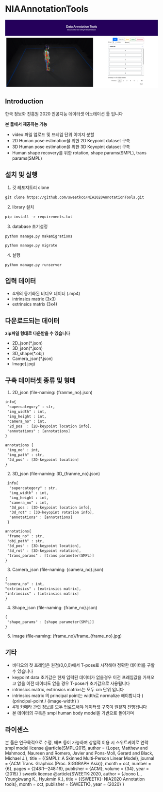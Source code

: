# NIAAnnotationTools
![title](asset/title.png)
## Introduction
한국 정보화 진흥원 2020 인공지능 데이터셋 어노테이션 툴 입니다

**본 툴에서 제공하는 기능**
 - video 파일 업로드 및 프레임 단위 이미지 분할
 - 2D Human pose estimation을 위한 2D Keypoint dataset 구축
 - 3D Human pose estimation을 위한 3D Keyopint dataset 구축
 - Human shape recovery를 위한 rotation, shape params(SMPL), trans params(SMPL)
 
 ## 설치 및 실행
1. 깃 레포지토리 clone
```
git clone https://github.com/sweetkco/NIA2020AnnotationTools.git
```
2. library 설치
```
pip install -r requirements.txt
```
3. database 초기설정
```
python manage.py makemigrations
```
```
python manage.py migrate
```
4. 실행
```
python manage.py runserver
```
 
 ## 입력 데이터
  - 4개의 동기화된 비디오 데이터 (.mp4)
  - intrinsics matrix (3x3)
  - extrinsics matrix (3x4)
  
 ## 다운로드되는 데이터
 **zip파일 형태로 다운받을 수 있습니다**  
  - 2D_json(*.json)
  - 3D_json(*.json)
  - 3D_shape(*.obj)
  - Camera_json(*.json)
  - Image(.jpg)
 
 ## 구축 데이터셋 종류 및 형태
 
 1. 2D_json (file-naming: {franme_no}.json)
 ```
 info{
  "supercategory" : str,
  "img_width" : int,
  "img_height : int,
  "camera_no" : int,
  "2d_pos  : [2D-keypoint location info],
  "annotations" : [annotations]
 }
 ```
```
annotations {
 "img_no" : int,
 "img_path" : str,
 "2d_pos" : [2D-keypoint location]
}
```

2. 3D_json (file-naming: 3D_{franme_no}.json)
```
 info{
  "supercategory" : str,
  "img_width" : int,
  "img_height : int,
  "camera_no" : int,
  "3d_pos : [3D-keypoint location info],
  "3d_rot" : [3D-keyopint rotation info],
  "annotations" : [annotations]
 }
```
```
annotations{
 "frame_no" : str,
 "obj_path" : str,
 "3d_pos" : [3D-keypoint location],
 "3d_rot" : [3D-keypoint rotation],
 "trans_params" : [trans parameter(SMPL)]
}
```
3. Camera_json (file-naming: {camera_no}.json)
```
{
"camera_no" : int,
"extrinsics" : [extrinsics matrix],
"intrinsics" : [intrinsics matrix]
}
```
4. Shape_json (file-naming: {frame_no}.json)
```
{
 "shape_params" : [shape parameter(SMPL)]
}
```
5. Image (file-naming: {frame_no}/frame_{frame_no}.jpg)

 ## 기타
 - 비디오의 첫 프레임은 원점(0,0,0)에서 T-pose로 시작해야 정확한 데이터를 구할 수 있습니다
 - keypoint data 초기값은 현재 입력된 데이터가 없을경우 이전 프레임값을 가져오고 없을 이전 데이터도 없을 경우 T-pose가 초기값으로 사용됩니다
 - intrinsics matrix, extrinsics matrixs는 모두 cm 단위 입니다
 - intrinsics matrix 의 principal point는 width로 normalize 해야합니다 ( {principal-point / {image-width} )
 - 4개 카메라 관련 정보를 모두 업로드해야 데이터셋 구축이 원활히 진행됩니다
 - 본 데이터의 구축은 smpl human body model을 기반으로 돌아가며
 
 ## 라이센스
 
 본 툴은 연구목적으로 수정, 배포 등이 가능하며 상업적 이용 시 스위트케이로 연락
 smpl model license
 @article{SMPL:2015,
      author = {Loper, Matthew and Mahmood, Naureen and Romero, Javier and Pons-Moll, Gerard and Black, Michael J.},
      title = {{SMPL}: A Skinned Multi-Person Linear Model},
      journal = {ACM Trans. Graphics (Proc. SIGGRAPH Asia)},
      month = oct,
      number = {6},
      pages = {248:1--248:16},
      publisher = {ACM},
      volume = {34},
      year = {2015}
    }
sweetk license
@article{SWEETK:2020,
      author = {Joono L., Youngkwang K., Hyukmin K.},
      title = {{SWEETK}: NIA2020 Annotation tools},
      month = oct,
      publisher = {SWEETK},
      year = {2020}
    }
